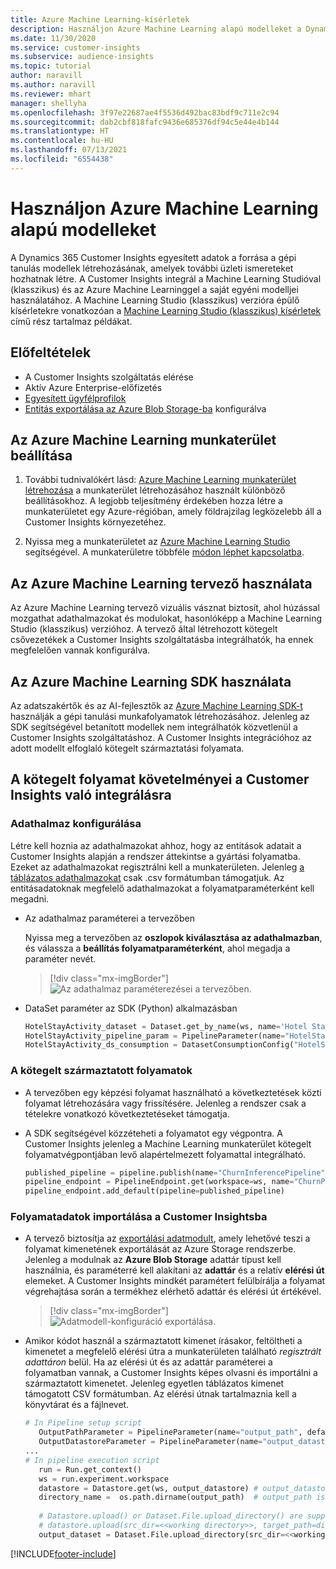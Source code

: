 ```yaml
---
title: Azure Machine Learning-kísérletek
description: Használjon Azure Machine Learning alapú modelleket a Dynamics 365 Customer Insights alkalmazásban.
ms.date: 11/30/2020
ms.service: customer-insights
ms.subservice: audience-insights
ms.topic: tutorial
author: naravill
ms.author: naravill
ms.reviewer: mhart
manager: shellyha
ms.openlocfilehash: 3f97e22687ae4f5536d492bac83bdf9c711e2c94
ms.sourcegitcommit: dab2cbf818fafc9436e685376df94c5e44e4b144
ms.translationtype: HT
ms.contentlocale: hu-HU
ms.lasthandoff: 07/13/2021
ms.locfileid: "6554438"
---
```

# <a name="use-azure-machine-learning-based-models"></a>Használjon Azure Machine Learning alapú modelleket

A Dynamics 365 Customer Insights egyesített adatok a forrása a gépi tanulás modellek létrehozásának, amelyek további üzleti ismereteket hozhatnak létre. A Customer Insights integrál a Machine Learning Studióval (klasszikus) és az Azure Machine Learninggel a saját egyéni modelljei használatához. A Machine Learning Studio (klasszikus) verzióra épülő kísérletekre vonatkozóan a [Machine Learning Studio (klasszikus) kísérletek](machine-learning-studio-experiments.md) című rész tartalmaz példákat. 

## <a name="prerequisites"></a>Előfeltételek

- A Customer Insights szolgáltatás elérése
- Aktív Azure Enterprise-előfizetés
- [Egyesített ügyfélprofilok](data-unification.md)
- [Entitás exportálása az Azure Blob Storage-ba](export-azure-blob-storage.md) konfigurálva

## <a name="set-up-azure-machine-learning-workspace"></a>Az Azure Machine Learning munkaterület beállítása

1. További tudnivalókért lásd: [Azure Machine Learning munkaterület létrehozása](/azure/machine-learning/concept-workspace#-create-a-workspace) a munkaterület létrehozásához használt különböző beállításokhoz. A legjobb teljesítmény érdekében hozza létre a munkaterületet egy Azure-régióban, amely földrajzilag legközelebb áll a Customer Insights környezetéhez.

1. Nyissa meg a munkaterületet az [Azure Machine Learning Studio](https://ml.azure.com/) segítségével. A munkaterületre többféle [módon léphet kapcsolatba](/azure/machine-learning/concept-workspace#tools-for-workspace-interaction).

## <a name="work-with-azure-machine-learning-designer"></a>Az Azure Machine Learning tervező használata

Az Azure Machine Learning tervező vizuális vásznat biztosít, ahol húzással mozgathat adathalmazokat és modulokat, hasonlóképp a Machine Learning Studio (klasszikus) verzióhoz. A tervező által létrehozott kötegelt csővezetékek a Customer Insights szolgáltatásba integrálhatók, ha ennek megfelelően vannak konfigurálva. 
   
## <a name="working-with-azure-machine-learning-sdk"></a>Az Azure Machine Learning SDK használata

Az adatszakértők és az AI-fejlesztők az [Azure Machine Learning SDK-t](/python/api/overview/azure/ml/?preserve-view=true&view=azure-ml-py) használják a gépi tanulási munkafolyamatok létrehozásához. Jelenleg az SDK segítségével betanított modellek nem integrálhatók közvetlenül a Customer Insights szolgáltatáshoz. A Customer Insights integrációhoz az adott modellt elfoglaló kötegelt származtatási folyamata.

## <a name="batch-pipeline-requirements-to-integrate-with-customer-insights"></a>A kötegelt folyamat követelményei a Customer Insights való integrálásra

### <a name="dataset-configuration"></a>Adathalmaz konfigurálása

Létre kell hoznia az adathalmazokat ahhoz, hogy az entitások adatait a Customer Insights alapján a rendszer áttekintse a gyártási folyamatba. Ezeket az adathalmazokat regisztrálni kell a munkaterületen. Jelenleg [a táblázatos adathalmazokat](/azure/machine-learning/how-to-create-register-datasets#tabulardataset) csak .csv formátumban támogatjuk. Az entitásadatoknak megfelelő adathalmazokat a folyamatparaméterként kell megadni.
   
* Az adathalmaz paraméterei a tervezőben
   
     Nyissa meg a tervezőben az **oszlopok kiválasztása az adathalmazban**, és válassza a **beállítás folyamatparaméterként**, ahol megadja a paraméter nevét.

     > [!div class="mx-imgBorder"]
     > ![Az adathalmaz paraméterezései a tervezőben.](media/intelligence-designer-dataset-parameters.png "Az adathalmaz paraméterezései a tervezőben")
   
* DataSet paraméter az SDK (Python) alkalmazásban
   
   ```python
   HotelStayActivity_dataset = Dataset.get_by_name(ws, name='Hotel Stay Activity Data')
   HotelStayActivity_pipeline_param = PipelineParameter(name="HotelStayActivity_pipeline_param", default_value=HotelStayActivity_dataset)
   HotelStayActivity_ds_consumption = DatasetConsumptionConfig("HotelStayActivity_dataset", HotelStayActivity_pipeline_param)
   ```

### <a name="batch-inference-pipeline"></a>A kötegelt származtatott folyamatok
  
* A tervezőben egy képzési folyamat használható a következtetések közti folyamat létrehozására vagy frissítésére. Jelenleg a rendszer csak a tételekre vonatkozó következtetéseket támogatja.

* A SDK segítségével közzéteheti a folyamatot egy végpontra. A Customer Insights jelenleg a Machine Learning munkaterület kötegelt folyamatvégpontjában levő alapértelmezett folyamattal integrálható.
   
   ```python
   published_pipeline = pipeline.publish(name="ChurnInferencePipeline", description="Published Churn Inference pipeline")
   pipeline_endpoint = PipelineEndpoint.get(workspace=ws, name="ChurnPipelineEndpoint") 
   pipeline_endpoint.add_default(pipeline=published_pipeline)
   ```

### <a name="import-pipeline-data-into-customer-insights"></a>Folyamatadatok importálása a Customer Insightsba

* A tervező biztosítja az [exportálási adatmodult](/azure/machine-learning/algorithm-module-reference/export-data), amely lehetővé teszi a folyamat kimenetének exportálását az Azure Storage rendszerbe. Jelenleg a modulnak az **Azure Blob Storage** adattár típust kell használnia, és paraméterré kell alakítani az **adattár** és a relatív **elérési út** elemeket. A Customer Insights mindkét paramétert felülbírálja a folyamat végrehajtása során a termékhez elérhető adattár és elérési út értékével.
   > [!div class="mx-imgBorder"]
   > ![Adatmodell-konfiguráció exportálása.](media/intelligence-designer-importdata.png "Adatmodell-konfiguráció exportálása")
   
* Amikor kódot használ a származtatott kimenet írásakor, feltöltheti a kimenetet a megfelelő elérési útra a munkaterületen található *regisztrált adattáron* belül. Ha az elérési út és az adattár paraméterei a folyamatban vannak, a Customer Insights képes olvasni és importálni a származtatott kimenetet. Jelenleg egyetlen táblázatos kimenet támogatott CSV formátumban. Az elérési útnak tartalmaznia kell a könyvtárat és a fájlnevet.

   ```python
   # In Pipeline setup script
      OutputPathParameter = PipelineParameter(name="output_path", default_value="HotelChurnOutput/HotelChurnOutput.csv")
      OutputDatastoreParameter = PipelineParameter(name="output_datastore", default_value="workspaceblobstore")
   ...
   # In pipeline execution script
      run = Run.get_context()
      ws = run.experiment.workspace
      datastore = Datastore.get(ws, output_datastore) # output_datastore is parameterized
      directory_name =  os.path.dirname(output_path)  # output_path is parameterized.
      
      # Datastore.upload() or Dataset.File.upload_directory() are supported methods to uplaod the data
      # datastore.upload(src_dir=<<working directory>>, target_path=directory_name, overwrite=False, show_progress=True)
      output_dataset = Dataset.File.upload_directory(src_dir=<<working directory>>, target = (datastore, directory_name)) # Remove trailing "/" from directory_name
   ```


[!INCLUDE[footer-include](../includes/footer-banner.md)]